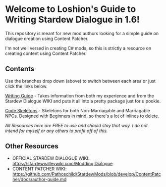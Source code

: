 # Welcome to Loshion's Guide to Writing Stardew Dialogue in 1.6! 
This repository is meant for new mod authors looking for a simple guide on dialogue creation using Content Patcher. 

I'm not well versed in creating C# mods, so this is strictly a resource on creating content using Content Patcher.

## Contents
Use the branches drop down (above) to switch between each area or just click the links below.

[Writing Guide](https://github.com/loshionbottle/Writing-Stardew-Dialogue/blob/Welcome/WritingContent.md) - Takes information from both my experience and from the Stardew Dialogue WIKI and puts it all into a pretty package just for u pookie.

[Code Skeletons](https://github.com/loshionbottle/Writing-Stardew-Dialogue-1.6/tree/Welcome/1.6%20Skeleton) - Skeletons for both Non-Marriagable and Marriagable NPCs. Designed with Beginners in mind, so there's a lot of inlines to delete. 


*All Resources here are FREE to use and should stay that way. I do not intend for myself or any others to profit off of this.*


## Other Resources
- OFFICIAL STARDEW DIALOGUE WIKI: https://stardewvalleywiki.com/Modding:Dialogue
- CONTENT PATCHER WIKI: https://github.com/Pathoschild/StardewMods/blob/develop/ContentPatcher/docs/author-guide.md
